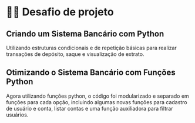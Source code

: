 # 👨‍💻 Desafio de projeto

## Criando um Sistema Bancário com Python

Utilizando estruturas condicionais e de repetição básicas para realizar transações de depósito, saque e visualização de extrato.

## Otimizando o Sistema Bancário com Funções Python

Agora utilizando funções python, o código foi modularizado e separado em funções para cada opção, incluindo algumas novas funções para cadastro de usuário e conta, listar contas e uma função auxiliadora para filtrar usuários.